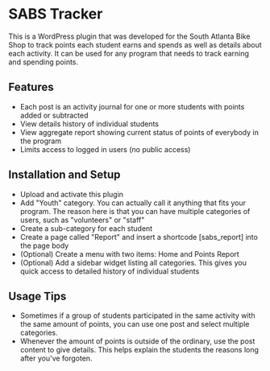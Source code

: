 # SABS Tracker

This is a WordPress plugin that was developed for the South Atlanta Bike Shop to track points each student earns and spends as well as details about each activity. It can be used for any program that needs to track earning and spending points.

## Features

* Each post is an activity journal for one or more students with points added or subtracted 
* View details history of individual students
* View aggregate report showing current status of points of everybody in the program
* Limits access to logged in users (no public access)

## Installation and Setup

* Upload and activate this plugin
* Add "Youth" category. You can actually call it anything that fits your program. The reason here is that you can have multiple categories of users, such as "volunteers" or "staff"
* Create a sub-category for each student
* Create a page called "Report" and insert a shortcode [sabs_report] into the page body
* (Optional) Create a menu with two items: Home and Points Report
* (Optional) Add a sidebar widget listing all categories. This gives you quick access to detailed history of individual students

## Usage Tips

* Sometimes if a group of students participated in the same activity with the same amount of points, you can use one post and select multiple categories.
* Whenever the amount of points is outside of the ordinary, use the post content to give details. This helps explain the students the reasons long after you've forgoten.
